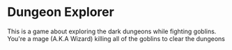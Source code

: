 # Dungeon Explorer

This is a game about exploring the dark dungeons while fighting goblins.
You're a mage (A.K.A Wizard) killing all of the goblins to clear the dungeons
